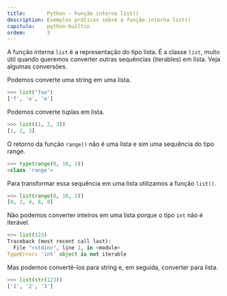 ```yaml
---
title:       Python - Função interna list()
description: Exemplos práticos sobre a função interna list()
capitulo:    python-builtin
ordem:       3
---
```


A função interna `list` é a representação do tipo lista. É a classe `list`, muito útil quando queremos converter outras
sequências (iterables) em lista. Veja algumas conversões.

Podemos converte uma string em uma lista.

```python
>>> list("foo")
['f', 'o', 'o']
```

Podemos converte tuplas em lista.

```python
>>> list((1, 2, 3))
[1, 2, 3]
```

O retorno da função `range()` não é uma lista e sim uma sequência do tipo range. 

```python
>>> type(range(0, 10, 2))
<class 'range'>
```

Para transformar essa sequência em uma lista utilizamos a função `list()`.

```python
>>> list(range(0, 10, 2))
[0, 2, 4, 6, 8]
```

Não podemos converter inteiros em uma lista porque o tipo `int` não é iterável.

```python
>>> list(123)
Traceback (most recent call last):
  File "<stdin>", line 1, in <module>
TypeError: 'int' object is not iterable
```

Mas podemos convertê-los para string e, em seguida, converter para lista.

```python
>>> list(str(123))
['1', '2', '3']
```

